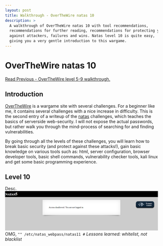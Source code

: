 ```yaml
---
layout: post
title: Walkthrough - OverTheWire natas 10
description: >
  A walkthrough of OverTheWire natas 10 with tool recommendations,
  recommendations for further reading, recommendations for protecting your server
  against attackers, failures and wins. Natas level 10 is quite easy,
  giving you a very gentle introduction to this wargame.
---
```

# OverTheWire natas 10

[Read Previous - OverTheWire level 5-9 walkthrough.](2019-03-17-overthewire-natas-5-9.md)
## Introduction
[OverTheWire](http://overthewire.org) is a wargame site with several challenges.
For a beginner like me, it contains several challenges with a nice increase in
difficulty.
This is the second entry of a writeup of the [natas](http://overthewire.org/wargames/natas/)
challenges, which teaches the basics of serverside web-security. I will not
expose the actual passwords, but rather walk you through the mind-process
of searching for and finding vulnerabilities.

By going through all the levels of these challenges, you will learn how to
break basic security (and protect against these attacks!), gain basic knowledge on various
tools such as: html, server configuration, browser developer tools,
basic shell commands, vulnerability checker tools, kali linux and get some basic
programming experience.

## Level 10
Desc.
![Natas 5 landing page](/assets/img/overthewire-natas5-1.png)
OMG, `"" /etc/natas_webpass/natas11 #`
_Lessons learned: whitelist, not blacklist_
